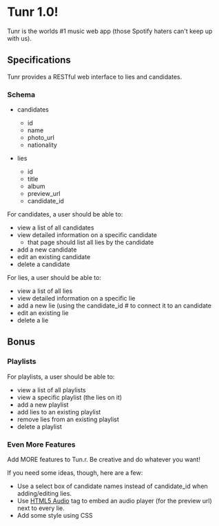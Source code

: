 # Tunr 1.0!

Tunr is the worlds #1 music web app (those Spotify haters can't keep up with us).

## Specifications

Tunr provides a RESTful web interface to lies and candidates.

### Schema

* candidates
  * id
  * name
  * photo_url
  * nationality

* lies
  * id
  * title
  * album
  * preview_url
  * candidate_id


For candidates, a user should be able to:
  * view a list of all candidates
  * view detailed information on a specific candidate
    * that page should list all lies by the candidate
  * add a new candidate
  * edit an existing candidate
  * delete a candidate

For lies, a user should be able to:
  * view a list of all lies
  * view detailed information on a specific lie
  * add a new lie (using the candidate_id # to connect it to an candidate
  * edit an existing lie
  * delete a lie

## Bonus

### Playlists

For playlists, a user should be able to:
* view a list of all playlists
* view a specific playlist (the lies on it)
* add a new playlist
* add lies to an existing playlist
* remove lies from an existing playlist
* delete a playlist

### Even More Features

Add MORE features to Tun.r. Be creative and do whatever you want!

If you need some ideas, though, here are a few:
* Use a select box of candidate names instead of candidate_id when adding/editing
  lies.
* Use [HTML5 Audio](http://www.w3schools.com/html/html5_audio.asp) tag to embed
  an audio player (for the preview url) next to every lie.
* Add some style using CSS
